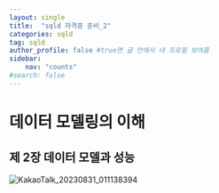 ```yaml
---
layout: single
title:  "sqld 자격증 준비_2"
categories: sqld
tag: sqld
author_profile: false #true면 글 안에서 내 프로필 보여줌
sidebar:
    nav: "counts"
#search: false
---
```


# 데이터 모델링의 이해

## 제 2장 데이터 모델과 성능

![KakaoTalk_20230831_011138394](https://github.com/jwjungwoo/jwjungwoo.github.io/assets/140131247/51c4c5af-8aea-4dc9-b88c-4bf2c7c89dd5)
